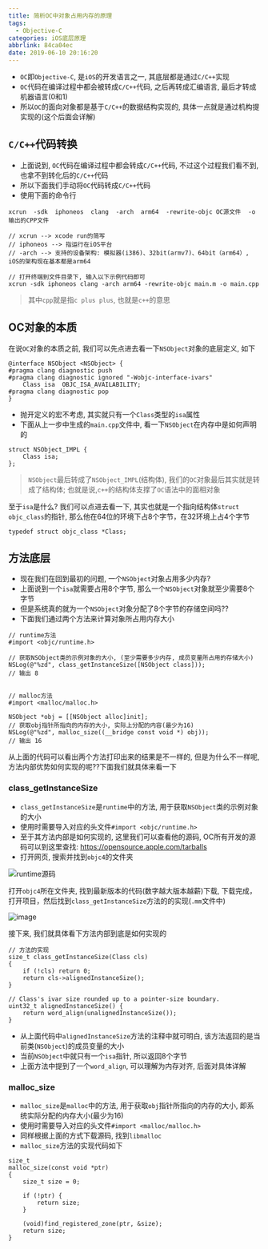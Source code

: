 ```yaml
---
title: 简析OC中对象占用内存的原理
tags:
  - Objective-C
categories: iOS底层原理
abbrlink: 84ca04ec
date: 2019-06-10 20:16:20
---
```




- `OC`即`Objective-C`, 是`iOS`的开发语言之一, 其底层都是通过`C/C++`实现
- `OC`代码在编译过程中都会被转成`C/C++`代码, 之后再转成汇编语言, 最后才转成机器语言(0和1)
- 所以`OC`的面向对象都是基于`C/C++`的数据结构实现的, 具体一点就是通过机构提实现的(这个后面会详解)

<!--more-->



## `C/C++`代码转换

 - 上面说到, `OC`代码在编译过程中都会转成`C/C++`代码, 不过这个过程我们看不到, 也拿不到转化后的`C/C++`代码
 - 所以下面我们手动将`OC`代码转成`C/C++`代码
 - 使用下面的命令行
 

```objc
xcrun  -sdk  iphoneos  clang  -arch  arm64  -rewrite-objc OC源文件  -o  输出的CPP文件

// xcrun --> xcode run的简写
// iphoneos --> 指运行在iOS平台
// -arch --> 支持的设备架构: 模拟器(i386)、32bit(armv7)、64bit（arm64）, iOS的架构现在基本都是arm64

// 打开终端到文件目录下, 输入以下示例代码即可
xcrun -sdk iphoneos clang -arch arm64 -rewrite-objc main.m -o main.cpp
```

> 其中`cpp`就是指`c plus plus`, 也就是`c++`的意思

 
## OC对象的本质

在说`OC`对象的本质之前, 我们可以先点进去看一下`NSObject`对象的底层定义, 如下

```objc
@interface NSObject <NSObject> {
#pragma clang diagnostic push
#pragma clang diagnostic ignored "-Wobjc-interface-ivars"
    Class isa  OBJC_ISA_AVAILABILITY;
#pragma clang diagnostic pop
}
```

- 抛开定义的宏不考虑, 其实就只有一个`Class`类型的`isa`属性
- 下面从上一步中生成的`main.cpp`文件中, 看一下`NSObject`在内存中是如何声明的


```objc
struct NSObject_IMPL {
    Class isa;
};
```

> `NSObject`最后转成了`NSObject_IMPL`(结构体), 我们的`OC`对象最后其实就是转成了结构体; 也就是说,`c++`的结构体支撑了`OC`语法中的面相对象

至于`isa`是什么? 我们可以点进去看一下, 其实也就是一个指向结构体`struct objc_class`的指针, 那么他在64位的环境下占8个字节，在32环境上占4个字节

```objc
typedef struct objc_class *Class;
```


## 方法底层

- 现在我们在回到最初的问题, 一个`NSObject`对象占用多少内存?
- 上面说到一个`isa`就需要占用8个字节, 那么一个`NSObject`对象就至少需要8个字节
- 但是系统真的就为一个`NSObject`对象分配了8个字节的存储空间吗??
- 下面我们通过两个方法来计算对象所占用内存大小


```objc
// runtime方法
#import <objc/runtime.h>
        
// 获取NSObject类的示例对象的大小, (至少需要多少内存, 成员变量所占用的存储大小)
NSLog(@"%zd", class_getInstanceSize([NSObject class]));
// 输出 8


// malloc方法
#import <malloc/malloc.h>

NSObject *obj = [[NSObject alloc]init];
// 获取obj指针所指向的内存的大小, 实际上分配的内容(最少为16)
NSLog(@"%zd", malloc_size((__bridge const void *) obj));
// 输出 16
```

从上面的代码可以看出两个方法打印出来的结果是不一样的, 但是为什么不一样呢, 方法内部优势如何实现的呢??下面我们就具体来看一下

### class_getInstanceSize

- `class_getInstanceSize`是`runtime`中的方法, 用于获取`NSObject`类的示例对象的大小
- 使用时需要导入对应的头文件`#import <objc/runtime.h>`
- 至于其方法内部是如何实现的, 这里我们可以查看他的源码, OC所有开发的源码可以到这里查找: https://opensource.apple.com/tarballs
- 打开网页, 搜索并找到`objc4`的文件夹

![runtime源码](https://titanjun.oss-cn-hangzhou.aliyuncs.com/ios/object4.png)

打开`objc4`所在文件夹, 找到最新版本的代码(数字越大版本越薪)下载, 下载完成，打开项目，然后找到`class_getInstanceSize`方法的的实现(`.mm`文件中)


![image](https://titanjun.oss-cn-hangzhou.aliyuncs.com/ios/getclasssize.png)


接下来, 我们就具体看下方法内部到底是如何实现的

```objc
// 方法的实现
size_t class_getInstanceSize(Class cls)
{
    if (!cls) return 0;
    return cls->alignedInstanceSize();
}

// Class's ivar size rounded up to a pointer-size boundary.
uint32_t alignedInstanceSize() {
    return word_align(unalignedInstanceSize());
}
```

- 从上面代码中`alignedInstanceSize`方法的注释中就可明白, 该方法返回的是当前类(`NSObject`)的成员变量的大小
- 当前`NSObject`中就只有一个`isa`指针, 所以返回8个字节
- 上面方法中提到了一个`word_align`, 可以理解为内存对齐, 后面对具体详解


### malloc_size

- `malloc_size`是`malloc`中的方法, 用于获取`obj`指针所指向的内存的大小, 即系统实际分配的内存大小(最少为16)
- 使用时需要导入对应的头文件`#import <malloc/malloc.h>`
- 同样根据上面的方式下载源码, 找到`libmalloc`
- `malloc_size`方法的实现代码如下

```objc
size_t
malloc_size(const void *ptr)
{
	size_t size = 0;

	if (!ptr) {
		return size;
	}

	(void)find_registered_zone(ptr, &size);
	return size;
}
```




































